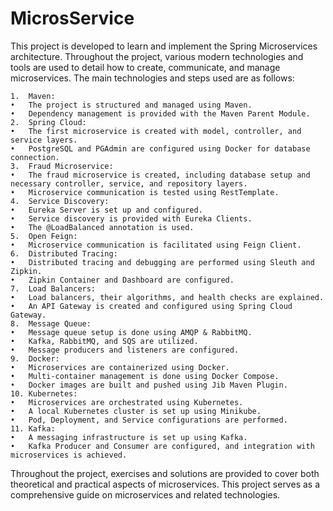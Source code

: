 # MicrosService

This project is developed to learn and implement the Spring Microservices architecture. Throughout the project, various modern technologies and tools are used to detail how to create, communicate, and manage microservices. The main technologies and steps used are as follows:

	1.	Maven:
	•	The project is structured and managed using Maven.
	•	Dependency management is provided with the Maven Parent Module.
	2.	Spring Cloud:
	•	The first microservice is created with model, controller, and service layers.
	•	PostgreSQL and PGAdmin are configured using Docker for database connection.
	3.	Fraud Microservice:
	•	The fraud microservice is created, including database setup and necessary controller, service, and repository layers.
	•	Microservice communication is tested using RestTemplate.
	4.	Service Discovery:
	•	Eureka Server is set up and configured.
	•	Service discovery is provided with Eureka Clients.
	•	The @LoadBalanced annotation is used.
	5.	Open Feign:
	•	Microservice communication is facilitated using Feign Client.
	6.	Distributed Tracing:
	•	Distributed tracing and debugging are performed using Sleuth and Zipkin.
	•	Zipkin Container and Dashboard are configured.
	7.	Load Balancers:
	•	Load balancers, their algorithms, and health checks are explained.
	•	An API Gateway is created and configured using Spring Cloud Gateway.
	8.	Message Queue:
	•	Message queue setup is done using AMQP & RabbitMQ.
	•	Kafka, RabbitMQ, and SQS are utilized.
	•	Message producers and listeners are configured.
	9.	Docker:
	•	Microservices are containerized using Docker.
	•	Multi-container management is done using Docker Compose.
	•	Docker images are built and pushed using Jib Maven Plugin.
	10.	Kubernetes:
	•	Microservices are orchestrated using Kubernetes.
	•	A local Kubernetes cluster is set up using Minikube.
	•	Pod, Deployment, and Service configurations are performed.
	11.	Kafka:
	•	A messaging infrastructure is set up using Kafka.
	•	Kafka Producer and Consumer are configured, and integration with microservices is achieved.

Throughout the project, exercises and solutions are provided to cover both theoretical and practical aspects of microservices. This project serves as a comprehensive guide on microservices and related technologies.
 
